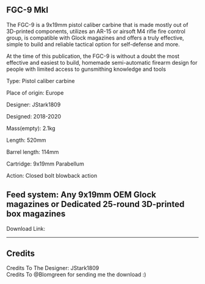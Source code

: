 ## FGC-9 MkI

The FGC-9 is a 9x19mm pistol caliber carbine that is made mostly out of 3D-printed components, utilizes an AR-15 or airsoft M4 rifle fire control group, 
is compatible with Glock magazines and offers a truly effective, simple to build and reliable tactical option for self-defense and more.

At the time of this publication, the FGC-9 is without a doubt the most effective and easiest to build, 
homemade semi-automatic firearm design for people with limited access to gunsmithing knowledge and tools

Type: Pistol caliber carbine

Place of origin: Europe

Designer: JStark1809

Designed: 2018-2020

Mass(empty): 2.1kg 

Length: 520mm

Barrel length: 114mm

Cartridge: 9x19mm Parabellum

Action: Closed bolt blowback action

Feed system: Any 9x19mm OEM Glock magazines or Dedicated 25-round 3D-printed box magazines
--------------

Download Link: 

--------------

## Credits

Credits To The Designer: JStark1809<br>
Credits To @Blomgreen for sending me the download :)
